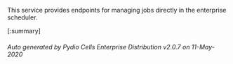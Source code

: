 






This service provides endpoints for managing jobs directly in the enterprise scheduler.

[:summary]

###### Auto generated by Pydio Cells Enterprise Distribution v2.0.7 on 11-May-2020
